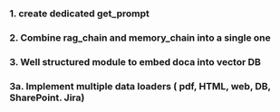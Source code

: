 ### 1. create dedicated get_prompt
### 2. Combine rag_chain and memory_chain into a single one
### 3. Well structured module to embed doca into vector DB
### 3a. Implement multiple data loaders ( pdf, HTML, web, DB, SharePoint. Jira) 